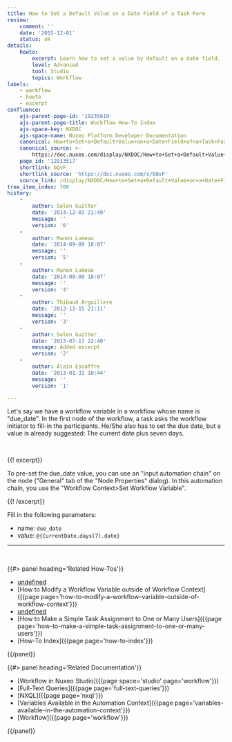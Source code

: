```yaml
---
title: How to Set a Default Value on a Date Field of a Task Form
review:
    comment: ''
    date: '2015-12-01'
    status: ok
details:
    howto:
        excerpt: Learn how to set a value by default on a date field.
        level: Advanced
        tool: Studio
        topics: Workflow
labels:
    - workflow
    - howto
    - excerpt
confluence:
    ajs-parent-page-id: '19235619'
    ajs-parent-page-title: Workflow How-To Index
    ajs-space-key: NXDOC
    ajs-space-name: Nuxeo Platform Developer Documentation
    canonical: How+to+Set+a+Default+Value+on+a+Date+Field+of+a+Task+Form
    canonical_source: >-
        https://doc.nuxeo.com/display/NXDOC/How+to+Set+a+Default+Value+on+a+Date+Field+of+a+Task+Form
    page_id: '12913517'
    shortlink: bQvF
    shortlink_source: 'https://doc.nuxeo.com/x/bQvF'
    source_link: /display/NXDOC/How+to+Set+a+Default+Value+on+a+Date+Field+of+a+Task+Form
tree_item_index: 700
history:
    -
        author: Solen Guitter
        date: '2014-12-01 21:49'
        message: ''
        version: '6'
    -
        author: Manon Lumeau
        date: '2014-09-09 18:07'
        message: ''
        version: '5'
    -
        author: Manon Lumeau
        date: '2014-09-09 18:07'
        message: ''
        version: '4'
    -
        author: Thibaud Arguillere
        date: '2013-11-15 21:11'
        message: ''
        version: '3'
    -
        author: Solen Guitter
        date: '2013-07-17 22:40'
        message: Added excerpt
        version: '2'
    -
        author: Alain Escaffre
        date: '2013-01-31 10:44'
        message: ''
        version: '1'

---
```

Let's say we have a workflow variable in a workflow whose name is "due_date". In the first node of the workflow, a task asks the workflow initiator to fill-in the participants. He/She also has to set the due date, but a value is already suggested: The current date plus seven days.

&nbsp;

{{! excerpt}}

To pre-set the due_date value, you can use an "input automation chain" on the node ("General" tab of the "Node Properties" dialog). In this automation chain, you use the "Workflow Context>Set Workflow Variable".

{{! /excerpt}}

Fill in the following parameters:

*   name: `due_date`
*   value: `@{CurrentDate.days(7).date}`

* * *

&nbsp;

<div class="row" data-equalizer data-equalize-on="medium"><div class="column medium-6">{{#> panel heading='Related How-Tos'}}

*   [undefined]()&nbsp;
*   [How to Modify a Workflow Variable outside of Workflow Context]({{page page='how-to-modify-a-workflow-variable-outside-of-workflow-context'}})
*   [undefined]()&nbsp;
*   [How to Make a Simple Task Assignment to One or Many Users]({{page page='how-to-make-a-simple-task-assignment-to-one-or-many-users'}})&nbsp;
*   [How-To Index]({{page page='how-to-index'}})

{{/panel}}</div><div class="column medium-6">{{#> panel heading='Related Documentation'}}

*   [Workflow in Nuxeo Studio]({{page space='studio' page='workflow'}})
*   [Full-Text Queries]({{page page='full-text-queries'}})
*   [NXQL]({{page page='nxql'}})
*   [Variables Available in the Automation Context]({{page page='variables-available-in-the-automation-context'}})
*   [Workflow]({{page page='workflow'}})

{{/panel}}</div></div>
